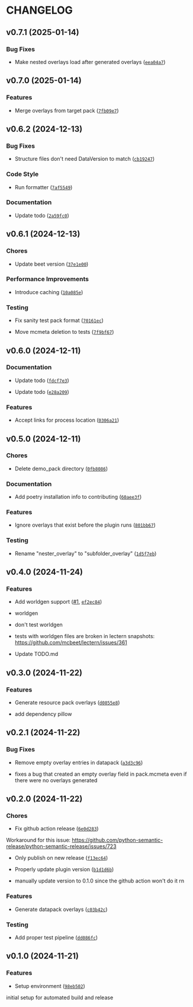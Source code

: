 # CHANGELOG


## v0.7.1 (2025-01-14)

### Bug Fixes

- Make nested overlays load after generated overlays
  ([`eea04a7`](https://github.com/BPR02/Observer/commit/eea04a7121e05ea4af46a153489c1d2a2f06fd0e))


## v0.7.0 (2025-01-14)

### Features

- Merge overlays from target pack
  ([`7fb09e7`](https://github.com/BPR02/Observer/commit/7fb09e74ee72e741bcbd5dc2b9dd0338eeb3bd89))


## v0.6.2 (2024-12-13)

### Bug Fixes

- Structure files don't need DataVersion to match
  ([`cb19247`](https://github.com/BPR02/Observer/commit/cb192474a41f77e9de57f398877fd46a2f3aeaa7))

### Code Style

- Run formatter
  ([`7af5549`](https://github.com/BPR02/Observer/commit/7af5549acf440cb9e46e590a68fddc7f83e3c45e))

### Documentation

- Update todo
  ([`2a59fc0`](https://github.com/BPR02/Observer/commit/2a59fc0b2dc98abbc69e2eee92694c64b5c48956))


## v0.6.1 (2024-12-13)

### Chores

- Update beet version
  ([`37e1e00`](https://github.com/BPR02/Observer/commit/37e1e00838872211eca455f51846acbc2f4f2868))

### Performance Improvements

- Introduce caching
  ([`10a085e`](https://github.com/BPR02/Observer/commit/10a085ebaf4a73c83a3caad742c1a3d27f0ae743))

### Testing

- Fix sanity test pack format
  ([`70161ec`](https://github.com/BPR02/Observer/commit/70161ec5164f724aaddc7eef3a555616aaad80bc))

- Move mcmeta deletion to tests
  ([`7f9bf67`](https://github.com/BPR02/Observer/commit/7f9bf67fbbeb5b028e00d0b733df41e95c483574))


## v0.6.0 (2024-12-11)

### Documentation

- Update todo
  ([`fdcf7e3`](https://github.com/BPR02/Observer/commit/fdcf7e30f48203e4620d0b344298ba1068a13b5b))

- Update todo
  ([`e28a209`](https://github.com/BPR02/Observer/commit/e28a20954c07a14db13f31ea99b7be9bb16fb909))

### Features

- Accept links for process location
  ([`0306a21`](https://github.com/BPR02/Observer/commit/0306a21fb221f5f5a0616c90e3db5964db4ba6f1))


## v0.5.0 (2024-12-11)

### Chores

- Delete demo_pack directory
  ([`0fb8086`](https://github.com/BPR02/Observer/commit/0fb8086b62297b500888fb5f1f4f0daf4a686870))

### Documentation

- Add poetry installation info to contributing
  ([`60aee3f`](https://github.com/BPR02/Observer/commit/60aee3fb858e980d7868518fdf1638118d0ead4e))

### Features

- Ignore overlays that exist before the plugin runs
  ([`801bb67`](https://github.com/BPR02/Observer/commit/801bb67d10e365234f213d3db4d1bf946e7c61f0))

### Testing

- Rename "nester_overlay" to "subfolder_overlay"
  ([`1d5f7eb`](https://github.com/BPR02/Observer/commit/1d5f7eb97aa8b84b8f7a98318efe975a10fb3ddc))


## v0.4.0 (2024-11-24)

### Features

- Add worldgen support ([#1](https://github.com/BPR02/Observer/pull/1),
  [`ef2ec84`](https://github.com/BPR02/Observer/commit/ef2ec848fbfd71d0aab4d2703a979573a4649c6d))

* worldgen

* don't test worldgen

- tests with worldgen files are broken in lectern snapshots:
  https://github.com/mcbeet/lectern/issues/361

* Update TODO.md


## v0.3.0 (2024-11-22)

### Features

- Generate resource pack overlays
  ([`d0855e8`](https://github.com/BPR02/Observer/commit/d0855e8dfce7a9f82edbbc641bcc7802e196f994))

- add dependency pillow


## v0.2.1 (2024-11-22)

### Bug Fixes

- Remove empty overlay entries in datapack
  ([`a3d3c96`](https://github.com/BPR02/Observer/commit/a3d3c969eda9cf485d37d81b95bafdab80c24d06))

- fixes a bug that created an empty overlay field in pack.mcmeta even if there were no overlays
  generated


## v0.2.0 (2024-11-22)

### Chores

- Fix github action release
  ([`6e0d283`](https://github.com/BPR02/Observer/commit/6e0d283250e8daeea710889e4a3b131c323d910d))

Workaround for this issue:
  https://github.com/python-semantic-release/python-semantic-release/issues/723

- Only publish on new release
  ([`f13ec64`](https://github.com/BPR02/Observer/commit/f13ec6475a7d5dda2622600b8fe839e08e455aff))

- Properly update plugin version
  ([`b1d1d6b`](https://github.com/BPR02/Observer/commit/b1d1d6b412c607ec821bc2f001395023a9464df6))

- manually update version to 0.1.0 since the github action won't do it rn

### Features

- Generate datapack overlays
  ([`c03b42c`](https://github.com/BPR02/Observer/commit/c03b42c08f2e669ccee4253d8dd0e33863d58ae9))

### Testing

- Add proper test pipeline
  ([`dd086fc`](https://github.com/BPR02/Observer/commit/dd086fc47503372a911302dad76cf8c5088367b2))


## v0.1.0 (2024-11-21)

### Features

- Setup environment
  ([`98eb502`](https://github.com/BPR02/Observer/commit/98eb50299cfc45725a89006e5cd5a74f5ce68659))

initial setup for automated build and release
